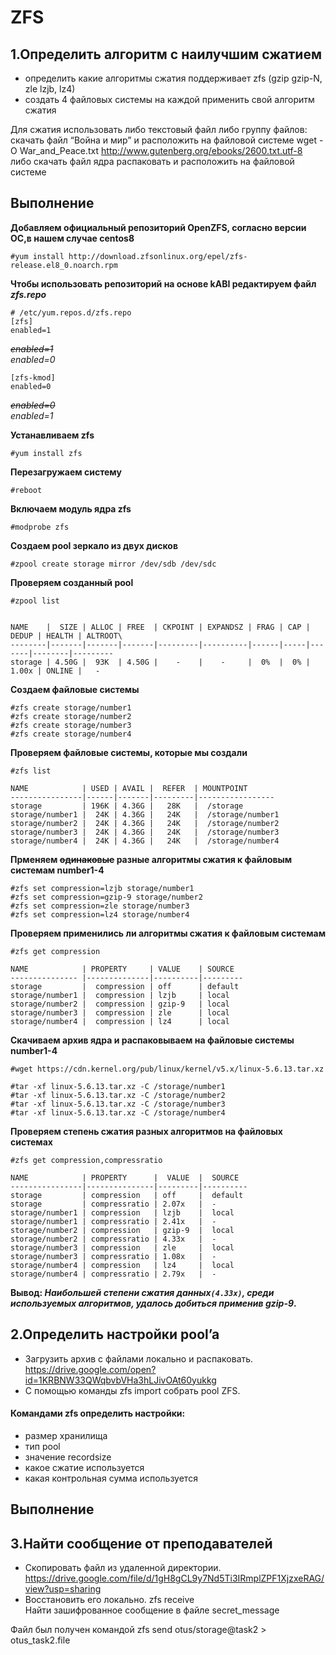 # ZFS

## 1.Определить алгоритм с наилучшим сжатием 

- определить какие алгоритмы сжатия поддерживает zfs (gzip gzip-N, zle lzjb, lz4) 
- создать 4 файловых системы на каждой применить свой алгоритм сжатия 

Для сжатия использовать либо текстовый файл либо группу файлов:
скачать файл “Война и мир” и расположить на файловой системе
wget -O War_and_Peace.txt http://www.gutenberg.org/ebooks/2600.txt.utf-8
либо скачать файл ядра распаковать и расположить на файловой системе 

## Выполнение

__Добавляем официальный репозиторий OpenZFS, согласно версии ОС,в нашем случае centos8__

`#yum install http://download.zfsonlinux.org/epel/zfs-release.el8_0.noarch.rpm`

__Чтобы использовать репозиторий на основе kABI редактируем файл *zfs.repo*__ 
```
# /etc/yum.repos.d/zfs.repo
[zfs]
enabled=1
```
_~~enabled=1~~_\
_enabled=0_
```
[zfs-kmod]
enabled=0
```
_~~enabled=0~~_\
_enabled=1_

__Устанавливаем zfs__
```
#yum install zfs 
```
__Перезагружаем систему__
```
#reboot
```
__Включаем модуль ядра zfs__
```
#modprobe zfs
``` 
__Создаем pool зеркало из двух дисков__
```
#zpool create storage mirror /dev/sdb /dev/sdc
```
__Проверяем созданный pool__
```
#zpool list


NAME    |  SIZE | ALLOC | FREE  | CKPOINT | EXPANDSZ | FRAG | CAP | DEDUP | HEALTH | ALTROOT\
--------|-------|-------|-------|---------|----------|------|-----|-------|--------|---------
storage | 4.50G |  93K  | 4.50G |    -    |    -     |  0%  |  0% | 1.00x | ONLINE |   -
```
__Создаем файловые системы__
```
#zfs create storage/number1
#zfs create storage/number2
#zfs create storage/number3
#zfs create storage/number4
```
__Проверяем файловые системы, которые мы создали__
```
#zfs list

NAME            | USED | AVAIL |  REFER  | MOUNTPOINT
----------------|------|-------|---------|-----------------
storage         | 196K | 4.36G |   28K   |  /storage
storage/number1 |  24K | 4.36G |   24K   |  /storage/number1
storage/number2 |  24K | 4.36G |   24K   |  /storage/number2
storage/number3 |  24K | 4.36G |   24K   |  /storage/number3
storage/number4 |  24K | 4.36G |   24K   |  /storage/number4
```
__Прменяем ~~одинаковые~~ разные алгоритмы сжатия к файловым системам number1-4__
```
#zfs set compression=lzjb storage/number1
#zfs set compression=gzip-9 storage/number2
#zfs set compression=zle storage/number3
#zfs set compression=lz4 storage/number4
```
__Проверяем применились ли алгоритмы сжатия к файловым системам__
```
#zfs get compression

NAME            | PROPERTY     | VALUE    | SOURCE
--------------- |--------------|----------|---------
storage         |  compression | off      | default
storage/number1 |  compression | lzjb     | local
storage/number2 |  compression | gzip-9   | local
storage/number3 |  compression | zle      | local
storage/number4 |  compression | lz4      | local
```
__Скачиваем архив ядра и распаковываем на файловые системы number1-4__
```
#wget https://cdn.kernel.org/pub/linux/kernel/v5.x/linux-5.6.13.tar.xz

#tar -xf linux-5.6.13.tar.xz -C /storage/number1
#tar -xf linux-5.6.13.tar.xz -C /storage/number2
#tar -xf linux-5.6.13.tar.xz -C /storage/number3
#tar -xf linux-5.6.13.tar.xz -C /storage/number4
```
__Проверяем степень сжатия разных алгоритмов на файловых системах__
```
#zfs get compression,compressratio

NAME            | PROPERTY      |  VALUE  |  SOURCE
----------------|---------------|---------|----------
storage         | compression   | off     |  default
storage         | compressratio | 2.07x   |  -
storage/number1 | compression   | lzjb    |  local
storage/number1 | compressratio | 2.41x   |  -
storage/number2 | compression   | gzip-9  |  local
storage/number2 | compressratio | 4.33x   |  -
storage/number3 | compression   | zle     |  local
storage/number3 | compressratio | 1.08x   |  -
storage/number4 | compression   | lz4     |  local
storage/number4 | compressratio | 2.79x   |  -
```
__Вывод: *Наибольшей степени сжатия данных`(4.33x)`, среди используемых алгоритмов, удалось добиться применив gzip-9*.__

## 2.Определить настройки pool’a

- Загрузить архив с файлами локально и распаковать.\
https://drive.google.com/open?id=1KRBNW33QWqbvbVHa3hLJivOAt60yukkg 
- С помощью команды zfs import собрать pool ZFS.
#### Командами zfs определить настройки:
- размер хранилища
- тип pool
- значение recordsize
- какое сжатие используется
- какая контрольная сумма используется 

## Выполнение


## 3.Найти сообщение от преподавателей

- Скопировать файл из удаленной директории.\
https://drive.google.com/file/d/1gH8gCL9y7Nd5Ti3IRmplZPF1XjzxeRAG/view?usp=sharing 
- Восстановить его локально. zfs receive\
Найти зашифрованное сообщение в файле secret_message

Файл был получен командой
zfs send otus/storage@task2 > otus_task2.file
